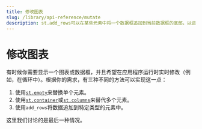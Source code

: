 ```yaml
---
title: 修改图表
slug: /library/api-reference/mutate
description: st.add_rows可以在某些元素中将一个数据框追加到当前数据框的底部，以进行优化的数据更新。
---
```


# 修改图表

有时候你需要显示一个图表或数据框，并且希望在应用程序运行时实时修改（例如，在循环中）。根据你的需求，有三种不同的方法可以实现这一点：

1. 使用[`st.empty`](/library/api-reference/layout/st.empty)来替换单个元素。
2. 使用[`st.container`](/library/api-reference/layout/st.container)或[`st.columns`](/library/api-reference/layout/st.columns)来替代多个元素。
3. 使用`add_rows`将数据追加到特定类型的元素中。

这里我们讨论的是最后一种情况。

<Autofunction function="DeltaGenerator.add_rows" />
